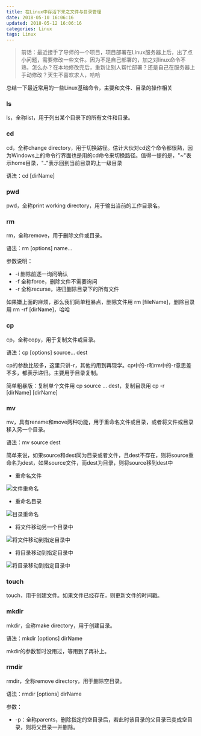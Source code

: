 ```yaml
---
title: 在Linux中存活下来之文件与目录管理
date: 2018-05-10 16:06:16
updated: 2018-05-12 16:06:16
categories: Linux
tags: Linux
---
```


> 前话：最近接手了导师的一个项目，项目部署在Linux服务器上后，出了点小问题，需要修改一些文件。因为不是自己部署的，加之对linux命令不熟，怎么办？在本地修改完后，重新让别人帮忙部署？还是自己在服务器上手动修改？天生不喜欢求人，哈哈

总结一下最近常用的一些Linux基础命令，主要和文件、目录的操作相关

<!--more-->

### ls

ls，全称list，用于列出某个目录下的所有文件和目录。

### cd

cd，全称change directory，用于切换路径。估计大伙对cd这个命令都很熟，因为Windows上的命令行界面也是用的cd命令来切换路径。值得一提的是，"~"表示home目录，".."表示回到当前目录的上一级目录

语法：cd [dirName]

### pwd

pwd，全称print working directory，用于输出当前的工作目录名。

### rm

rm，全称remove，用于删除文件或目录。

语法：rm [options] name...

参数说明：

* -i 删除前逐一询问确认
* -f 全称force，删除文件不需要询问
* -r 全称recurse，递归删除目录下的所有文件

如果嫌上面的麻烦，那么我们简单粗暴点，删除文件用 rm [fileName]，删除目录用 rm -rf [dirName]，哈哈

### cp

cp，全称copy，用于复制文件或目录。

语法：cp [options] source... dest

cp的参数比较多，这里只讲-r，其他的用到再现学。cp中的-r和rm中的-r意思差不多，都表示递归。主要用于目录复制。

简单粗暴版：复制单个文件用 cp source ... dest，复制目录用 cp -r [dirName]&nbsp;[dirName]

### mv

mv，具有rename和move两种功能，用于重命名文件或目录，或者将文件或目录移入另一个目录。

语法：mv source dest

简单来说，如果source和dest同为目录或者文件，且dest不存在，则将source重命名为dest，如果source文件，而dest为目录，则将source移到dest中

* 重命名文件

![文件重命名](http://p64uw9x5j.bkt.clouddn.com/image/2018/05/12/201805122034120.png "重命名文件")

* 重命名目录

![目录重命名](http://p64uw9x5j.bkt.clouddn.com/image/2018/05/12/20180512204449.png "重命名目录")

* 将文件移动另一个目录中

![将文件移动到指定目录中](http://p64uw9x5j.bkt.clouddn.com/image/2018/05/12/20180512204754.png "将文件移动到指定目录中")

* 将目录移动到指定目录中

![将目录移动到指定目录中](http://p64uw9x5j.bkt.clouddn.com//image/2018/05/12/20180512205155.png )

### touch

touch，用于创建文件。如果文件已经存在，则更新文件的时间戳。

### mkdir

mkdir，全称make directory，用于创建目录。

语法：mkdir [options] dirName

mkdir的参数暂时没用过，等用到了再补上。

### rmdir

rmdir，全称remove directory，用于删除空目录。

语法：rmdir [options] dirName

参数：

* -p：全称parents，删除指定的空目录后，若此时该目录的父目录已变成空目录，则将父目录一并删除。